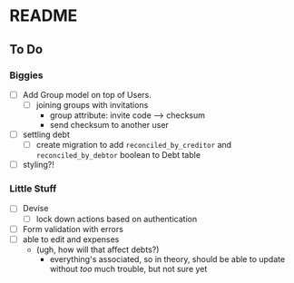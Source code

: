 # README

## To Do
### Biggies
- [ ] Add Group model on top of Users.
  - [ ] joining groups with invitations
    - group attribute: invite code --> checksum
    - send checksum to another user
- [ ] settling debt
  - [ ] create migration to add `reconciled_by_creditor` and `reconciled_by_debtor` boolean to Debt table
- [ ] styling?!

### Little Stuff
- [ ] Devise
  - [ ] lock down actions based on authentication
- [ ] Form validation with errors
- [ ] able to edit and expenses
  - (ugh, how will that affect debts?)
    - everything's associated, so in theory, should be able to update without _too_ much trouble, but not sure yet
